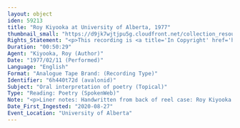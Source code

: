 ```yaml
---
layout: object
iden: 59213
title: "Roy Kiyooka at University of Alberta, 1977"
thumbnail_small: "https://d9jk7wjtjpu5g.cloudfront.net/collection_resource_files/thumbnails/000/134/026/small/SW014_03.jpg?1669709623"
Rights_Statement: "<p>This recording is <a title='In Copyright' href='https://rightsstatements.org/page/InC/1.0/?language=en'>In Copyright</a> and is made available for non-commercial research and educational purposes, with permission from the rights holder(s). The University of Alberta wishes to hear from any copyright owner, or their representative, who believes that this recording has been used without authorization. Please contact <a title='erahelp@ualberta.ca' href='mailto:erahelp@ualberta.ca'>erahelp@ualberta.ca</a>. You may display/perform this material for non-commercial research or teaching purposes. For all other reproduction, performance or distribution uses, please contact the copyright holders</p>"
Duration: "00:50:29"
Agent: "Kiyooka, Roy (Author)"
Date: "1977/02/11 (Performed)"
Language: "English"
Format: "Analogue Tape Brand: (Recording Type)"
Identifier: "6h440t72d (avalonid)"
Subject: "Oral interpretation of poetry (Topical)"
Type: "Reading: Poetry (SpokenWeb)"
Note: "<p>Liner notes: Handwritten from back of reel case: Roy Kiyooka - speaking, Feb.11/77, Trans Canada Letters.</p> (general)"
Date_First_Ingested: "2020-08-27"
Event_Location: "University of Alberta"
---
```


